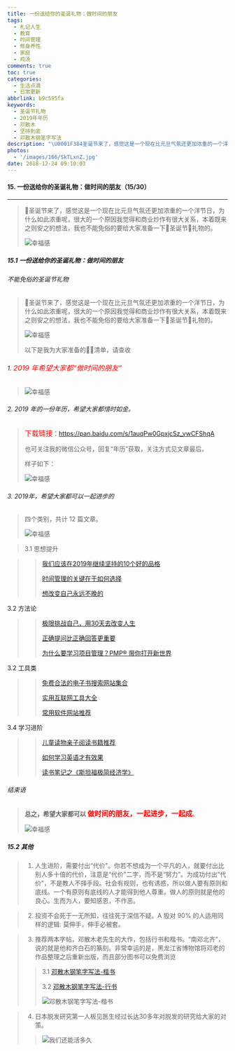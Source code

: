```yaml
---
title: 一份送给你的圣诞礼物：做时间的朋友
tags:
  - 札记人生
  - 教育
  - 时间管理
  - 修身养性
  - 家庭
  - 鸡汤
comments: true
toc: true
categories:
  - 生活点滴
  - 日常更新
abbrlink: b9c595fa
keywords:
  - 圣诞节礼物
  - 2019年年历
  - 邓散木
  - 坚持到底
  - 邓散木钢笔字写法
description: "\U0001F384圣诞节来了，感觉这是一个现在比元旦气氛还更加浓重的一个洋节日，为什么如此浓重呢，很大的一个原因我觉得和商业炒作有很大关系，本着既来之则安之的想法，我也不能免俗的要给大家准备一下\U0001F384圣诞节\U0001F381礼物的。"
photos:
  - '/images/166/SkTLxnZ.jpg'
date: 2018-12-24 09:10:03
---
```

<script type="text/javascript" src="/js/src/bai.js"></script>

#### 15. 一份送给你的圣诞礼物：做时间的朋友（15/30）
---
> 🎄圣诞节来了，感觉这是一个现在比元旦气氛还更加浓重的一个洋节日，为什么如此浓重呢，很大的一个原因我觉得和商业炒作有很大关系，本着既来之则安之的想法，我也不能免俗的要给大家准备一下🎄圣诞节🎁礼物的。
>
> ![幸福感](/images/166/VhLRbIP.png)

##### 15.1 一份送给你的圣诞礼物：做时间的朋友


###### 不能免俗的圣诞节礼物
> 🎄圣诞节来了，感觉这是一个现在比元旦气氛还更加浓重的一个洋节日，为什么如此浓重呢，很大的一个原因我觉得和商业炒作有很大关系，本着既来之则安之的想法，我也不能免俗的要给大家准备一下🎄圣诞节🎁礼物的。
>
> ![幸福感](/images/166/rv4Uxc3.png)
>
> 以下是我为大家准备的🎄🎁清单，请查收


###### 1. <font color="red" size = 3>2019 年希望大家都“做时间的朋友“</font>
>
> ![幸福感](/images/166/uhy8JOA.png)


###### 2. 2019 年的一份年历，希望大家都惜时如金。
>
> <font color="red" size = 3>下载链接</font>：https://pan.baidu.com/s/1auqPw0GpxjcSz_vwCFShqA
>
> 也可关注我的微信公众号，回复“年历”获取，关注方式见文章最后。
>
> 样子如下：
>
> ![幸福感](/images/166/5m2i7Id.png)

###### 3. 2019年，希望大家都可以一起进步的
> 四个类别，共计 12 篇文章。
>
> ![幸福感](/images/166/1zu9Uvx.png)

> 3.1 思想提升

>> [我们应该在2019年继续坚持的10个好的品格](/archives/3cb08fe8.html)
>>
>> [时间管理的关键在于如何选择](/archives/4999a083.html)
>>
>> [想改变自己永远不晚的](/archives/624ec5ea.html)

3.2 方法论

>> [极限挑战自己，用30天去改变人生](/archives/650a4da2.html)
>>
>> [正确提问比正确回答更重要](/archives/8ccae905.html)
>>
>> [为什么要学习项目管理？PMP® 带你打开新世界](/archives/9e8e6ea0.html)

3.2 工具类

>> [免费合法的电子书搜索网站集合](/archives/a01af253.html)
>>
>> [实用互联网工具大全](/archives/ecc73a73.html)
>>
>> [常用软件网站推荐](/archives/6f958ce8.html)

3.4 学习进阶

>> [儿童读物亲子阅读书籍推荐](/archives/f487328f.html)
>>
>> [如何学习英语才有效果](/archives/29f8100.html)
>>
>> [读书笔记之《斯坦福极简经济学》](/archives/571f947c.html)


###### 结束语
> **总之，希望大家都可以 <font color="red" size = 3>做时间的朋友，一起进步，一起成</font>**。
>
> ![幸福感](/images/166/nP3WA5A.png)


##### 15.2 其他
> 1. 人生进阶，需要付出“代价”。你若不想成为一个平凡的人，就要付出比别人多十倍的代价，注意是“代价”二字，而不是“努力”。为成功付出“代价”，不是教人不择手段。社会有规则，也有诱惑，所以做人要有原则和底线。一个有原则有底线的人才能得到他人尊重。做人的原则就是他的良心。生而为人，要知感恩，不作恶​​​​。 ​

> 2. 投资不会死于一无所知，往往死于深信不疑。A 股对 90% 的人适用同样的逻辑: 莫伸手，伸手必被套。 ​​​​

> 3. 推荐两本字帖，邓散木老先生的大作，包括行书和楷书。“南邓北齐”，说的就是他和齐白石的篆刻。非常幸运的是，黑龙江省博物馆将邓老的作品整理之后重新出版，而且部分图书可以免费浏览
>>
>> 3.1 [邓散木钢笔字写法-楷书](http://www.hljmuseum.com/web/books/201662193238409/mobile/index.html#p=1)
>>
>> 3.2 [邓散木钢笔字写法-行书](http://www.hljmuseum.com/web/books/20166219273688/mobile/index.html#p=1)
>>
>> ![邓散木钢笔字写法-楷书](/images/166/oNAEtH1.png)

> 4. 日本脱发研究第一人板见医生经过长达30多年对脱发的研究给大家的对策。
>>
>> ![我们还能活多久](/images/166/gpYzGte.png)

